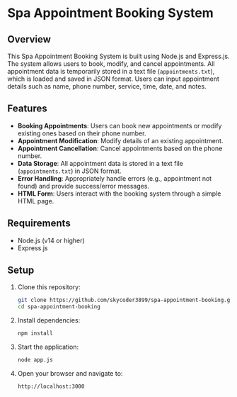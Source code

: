 # Spa Appointment Booking System

## Overview
This Spa Appointment Booking System is built using Node.js and Express.js. The system allows users to book, modify, and cancel appointments. All appointment data is temporarily stored in a text file (`appointments.txt`), which is loaded and saved in JSON format. Users can input appointment details such as name, phone number, service, time, date, and notes.

## Features
- **Booking Appointments**: Users can book new appointments or modify existing ones based on their phone number.
- **Appointment Modification**: Modify details of an existing appointment.
- **Appointment Cancellation**: Cancel appointments based on the phone number.
- **Data Storage**: All appointment data is stored in a text file (`appointments.txt`) in JSON format.
- **Error Handling**: Appropriately handle errors (e.g., appointment not found) and provide success/error messages.
- **HTML Form**: Users interact with the booking system through a simple HTML page.

## Requirements
- Node.js (v14 or higher)
- Express.js

## Setup

1. Clone this repository:
   ```bash
   git clone https://github.com/skycoder3899/spa-appointment-booking.git
   cd spa-appointment-booking
2. Install dependencies:
   ```bash
   npm install
3. Start the application:
   ```bash
   node app.js
4. Open your browser and navigate to:
   ```bash
   http://localhost:3000
